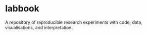# labbook
A repository of reproducible research experiments with code, data, visualisations, and interpretation.
